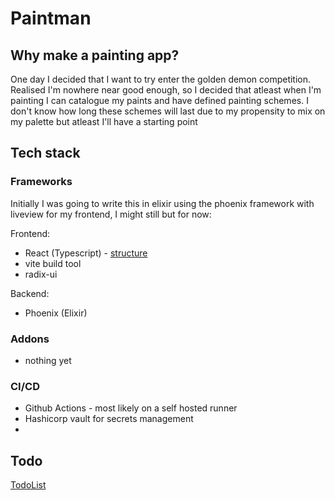# Paintman
## Why make a painting app?
One day I decided that I want to try enter the golden demon competition. Realised I'm nowhere near good enough, so I decided that atleast when I'm painting I can catalogue my paints and have defined painting schemes. I don't know how long these schemes will last due to my propensity to mix on my palette but atleast I'll have a starting point

## Tech stack
### Frameworks
Initially I was going to write this in elixir using the phoenix framework with liveview for my frontend, I might still but for now:

Frontend:
- React (Typescript) - [structure](https://github.com/alan2207/bulletproof-react/blob/master/docs/project-structure.md)
- vite build tool
- radix-ui

Backend:
- Phoenix (Elixir)

### Addons
- nothing yet

### CI/CD
- Github Actions - most likely on a self hosted runner
- Hashicorp vault for secrets management
- 



## Todo
[TodoList](todo.md)